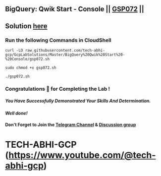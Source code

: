 ## BigQuery: Qwik Start - Console || [GSP072](https://www.cloudskillsboost.google/focuses/1145?parent=catalog) ||

## Solution [here](https://youtu.be/vKRQHIPFkng)

### Run the following Commands in CloudShell

```
curl -LO raw.githubusercontent.com/tech-abhi-gcp/GcpLabSolutions/Master/BigQuery%20Qwik%20Start%20-%20Console/gsp072.sh

sudo chmod +x gsp072.sh

./gsp072.sh

```

### Congratulations 🎉 for Completing the Lab !

##### *You Have Successfully Demonstrated Your Skills And Determination.*

#### *Well done!*

#### Don't Forget to Join the [Telegram Channel](https://t.me/quickgcplab) & [Discussion group](https://t.me/quickgcplabchats)

# TECH-ABHI-GCP (https://www.youtube.com/@tech-abhi-gcp)
